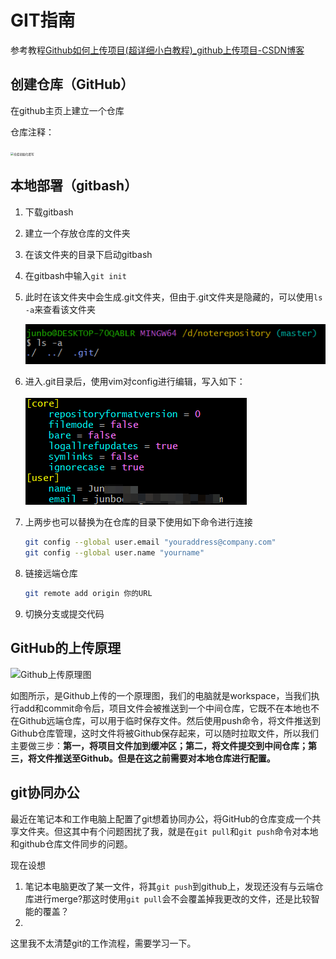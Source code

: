 # GIT指南

参考教程[Github如何上传项目(超详细小白教程)_github上传项目-CSDN博客](https://blog.csdn.net/KevinRay_0854/article/details/140408003?spm=1001.2101.3001.6650.3&utm_medium=distribute.pc_relevant.none-task-blog-2~default~YuanLiJiHua~Position-3-140408003-blog-86142418.235^v43^pc_blog_bottom_relevance_base3&depth_1-utm_source=distribute.pc_relevant.none-task-blog-2~default~YuanLiJiHua~Position-3-140408003-blog-86142418.235^v43^pc_blog_bottom_relevance_base3)

## 创建仓库（GitHub）

在github主页上建立一个仓库

仓库注释：

<img src="https://i-blog.csdnimg.cn/direct/32f66cf6550e44ada7067e89d6c02175.png" alt="仓库初始化填写" style="zoom: 33%;" />

## 本地部署（gitbash）

1. 下载gitbash

2. 建立一个存放仓库的文件夹

3. 在该文件夹的目录下启动gitbash

4. 在gitbash中输入`git init`

5. 此时在该文件夹中会生成.git文件夹，但由于.git文件夹是隐藏的，可以使用`ls -a`来查看该文件夹

   ![image-20240831171756949](GIT%E6%8C%87%E5%8D%97.assets/image-20240831171756949.png)

6. 进入.git目录后，使用vim对config进行编辑，写入如下：

   ![image-20240831171934999](GIT%E6%8C%87%E5%8D%97.assets/image-20240831171934999.png)

7. 上两步也可以替换为在仓库的目录下使用如下命令进行连接

   ```bash
   git config --global user.email "youraddress@company.com"
   git config --global user.name "yourname"		
   ```

8. 链接远端仓库

   ```bash
   git remote add origin 你的URL
   ```

9. 切换分支或提交代码

## GitHub的上传原理

![Github上传原理图](https://i-blog.csdnimg.cn/direct/21774dabe40b437cb0907ca385dbe2ed.png#pic_center)

如图所示，是Github上传的一个原理图，我们的电脑就是workspace，当我们执行add和commit命令后，项目文件会被推送到一个中间仓库，它既不在本地也不在Github远端仓库，可以用于临时保存文件。然后使用push命令，将文件推送到Github仓库管理，这时文件将被Github保存起来，可以随时拉取文件，所以我们主要做三步：**第一，将项目文件加到缓冲区；第二，将文件提交到中间仓库；第三，将文件推送至Github。但是在这之前需要对本地仓库进行配置。**

## git协同办公

最近在笔记本和工作电脑上配置了git想着协同办公，将GitHub的仓库变成一个共享文件夹。但这其中有个问题困扰了我，就是在`git pull`和`git push`命令对本地和github仓库文件同步的问题。

现在设想

1. 笔记本电脑更改了某一文件，将其`git push`到github上，发现还没有与云端仓库进行merge?那这时使用`git pull`会不会覆盖掉我更改的文件，还是比较智能的覆盖？
2. 

这里我不太清楚git的工作流程，需要学习一下。
